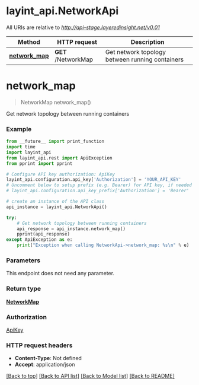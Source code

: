 # layint_api.NetworkApi

All URIs are relative to *http://api-stage.layeredinsight.net/v0.01*

Method | HTTP request | Description
------------- | ------------- | -------------
[**network_map**](NetworkApi.md#network_map) | **GET** /NetworkMap | Get network topology between running containers


# **network_map**
> NetworkMap network_map()

Get network topology between running containers

### Example 
```python
from __future__ import print_function
import time
import layint_api
from layint_api.rest import ApiException
from pprint import pprint

# Configure API key authorization: ApiKey
layint_api.configuration.api_key['Authorization'] = 'YOUR_API_KEY'
# Uncomment below to setup prefix (e.g. Bearer) for API key, if needed
# layint_api.configuration.api_key_prefix['Authorization'] = 'Bearer'

# create an instance of the API class
api_instance = layint_api.NetworkApi()

try: 
    # Get network topology between running containers
    api_response = api_instance.network_map()
    pprint(api_response)
except ApiException as e:
    print("Exception when calling NetworkApi->network_map: %s\n" % e)
```

### Parameters
This endpoint does not need any parameter.

### Return type

[**NetworkMap**](NetworkMap.md)

### Authorization

[ApiKey](../README.md#ApiKey)

### HTTP request headers

 - **Content-Type**: Not defined
 - **Accept**: application/json

[[Back to top]](#) [[Back to API list]](../README.md#documentation-for-api-endpoints) [[Back to Model list]](../README.md#documentation-for-models) [[Back to README]](../README.md)

